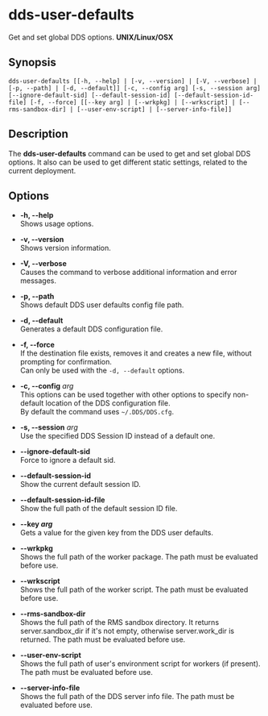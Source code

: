 # dds-user-defaults

Get and set global DDS options. **UNIX/Linux/OSX**

## Synopsis

```shell
dds-user-defaults [[-h, --help] | [-v, --version] | [-V, --verbose] | [-p, --path] | [-d, --default]] [-c, --config arg] [-s, --session arg] [--ignore-default-sid] [--default-session-id] [--default-session-id-file] [-f, --force] [[--key arg] | [--wrkpkg] | [--wrkscript] | [--rms-sandbox-dir] | [--user-env-script] | [--server-info-file]]
```

## Description

The **dds-user-defaults** command can be used to get and set global DDS options. It also can be used to get different static settings, related to the current deployment.

## Options

* **-h, --help**  
Shows usage options.

* **-v, --version**  
Shows version information.

* **-V, --verbose**  
Causes the command to verbose additional information and error messages.

* **-p, --path**  
Shows default DDS user defaults config file path.

* **-d, --default**  
Generates a default DDS configuration file.

* **-f, --force**  
If the destination file exists, removes it and creates a new file, without prompting for confirmation.  
Can only be used with the `-d, --default` options.

* **-c, --config** *arg*  
This options can be used together with other options to specify non-default location of the DDS configuration file.  
By default the command uses `~/.DDS/DDS.cfg`.

* **-s, --session** *arg*  
Use the specified DDS Session ID instead of a default one.

* **--ignore-default-sid**  
Force to ignore a default sid.

* **--default-session-id**  
Show the current default session ID.

* **--default-session-id-file**  
Show the full path of the default session ID file.

* **--key *arg***  
Gets a value for the given key from the DDS user defaults.

* **--wrkpkg**  
Shows the full path of the worker package. The path must be evaluated before use.

* **--wrkscript**  
Shows the full path of the worker script. The path must be evaluated before use.

* **--rms-sandbox-dir**  
Shows the full path of the RMS sandbox directory. It returns server.sandbox_dir if it's not empty, otherwise server.work_dir is returned. The path must be evaluated before use.

* **--user-env-script**  
Shows the full path of user's environment script for workers (if present). The path must be evaluated before use.

* **--server-info-file**  
Shows the full path of the DDS server info file. The path must be evaluated before use.
